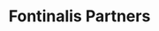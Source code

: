 ---
layout: firm_page
title: "Fontinalis Partners"
id: "fontinalis.com"
permalink: "/fontinalispartnersfontinalis.com/"
website: "https://fontinalis.com"
offices: "Detroit (United States), Boston (United States)"
investment_stages: "Seed, Series A, Series B, Series C"
portfolio_companies: "Carputty, Eva, Highland Electric, SmartKargo, Tomorrow.io, Vecna, Verity, VulcanForms, Life360, Synovia Solutions, nuTonomy, Parkmobile, Lyft, Turo, Postmates, Chain.io, FreightWaves, TransLoc, Telogis, CelLink, Sibros, ChipFlow, Drivly, Ouster, Atomic Semi, Auto Motive Power (AMP), Hgen, Loop, Mitra Chem, Robust.AI, Unfolded, Hangar, SQLstream, Streetline"
portfolio_link: "https://fontinalis.com/portfolio/"
investment_markets: "Autonomous vehicles, Transportation network, Freight intelligence, Weather and climate security platform, Industrial robotics, Metal additive manufacturing, Automotive financing, Flexible circuits, Supply chain, AI chips, Silicon carbide wafers for EVs, Electrification for public fleets, Microlocation, Location intelligence, Automotive & IoT cybersecurity, Location-based social app, Mobile parking payment, On-demand delivery, Over-the-air (OTA) connected vehicle systems, Air cargo e-commerce software, High-efficiency solar technology, School bus fleet management, Enterprise fleet management, Flexible microtransit, Peer-to-peer carshare, E-commerce delivery, Indoor industrial drones, Mobile driving analytics, Seed Investments, Display advertising for mobility assets, Semiconductor fab, Energy management systems for EVs, Supply chain & logistics automation, Open-source semiconductor design, Carshare for classic vehicles, Software for electricians, APIs for automotive commerce, Serverless geospatial data infrastructure, B2B autonomous vehicles, Machine learning, Unsupervised learning, Clean hydrogen, Fair & transparent car insurance, ML-enabled custom battery cathodes, Simulation, Operating system for robotics, Autonomous flight, Enterprise carpooling, Geospatial data mapping, Autonomous dispatch & routing, Generative AI gaming, AI training hardware & software"
founded_year: "2009"
description: "Fontinalis Partners, LLC is an early-stage venture capital firm focused on mobility technologies. They invest in startups enabling efficient movement and horizontal enabling technologies, partnering with ambitious founders to build iconic companies."
linkedin: "https://www.linkedin.com/company/fontinalis-partners-llc"
twitter: "https://twitter.com/fontinalis_fp"
instagram: ""
team_page: "https://fontinalis.com/team/"
investor_type: "Venture Capital"
crunchbase: "https://www.crunchbase.com/organization/fontinalis-partners"
pitchbook: "https://pitchbook.com/profiles/investor/52206-94"

# SEO Optimization
meta_title: "Fontinalis Partners - VC Firm - projectstartups.com"
meta_description: "Fontinalis Partners, Fontinalis Partners, LLC is an early-stage venture capital firm focused on mobility technologies. They invest in startups enabling efficient movement ..."
meta_keywords: "Fontinalis Partners, Autonomous vehicles, Transportation network, Freight intelligence, Weather and climate security platform, Industrial robotics, Metal additive manufacturing, Automotive financing, Flexible circuits, Supply chain, AI chips, Silicon carbide wafers for EVs, Electrification for public fleets, Microlocation, Location intelligence, Automotive & IoT cybersecurity, Location-based social app, Mobile parking payment, On-demand delivery, Over-the-air (OTA) connected vehicle systems, Air cargo e-commerce software, High-efficiency solar technology, School bus fleet management, Enterprise fleet management, Flexible microtransit, Peer-to-peer carshare, E-commerce delivery, Indoor industrial drones, Mobile driving analytics, Seed Investments, Display advertising for mobility assets, Semiconductor fab, Energy management systems for EVs, Supply chain & logistics automation, Open-source semiconductor design, Carshare for classic vehicles, Software for electricians, APIs for automotive commerce, Serverless geospatial data infrastructure, B2B autonomous vehicles, Machine learning, Unsupervised learning, Clean hydrogen, Fair & transparent car insurance, ML-enabled custom battery cathodes, Simulation, Operating system for robotics, Autonomous flight, Enterprise carpooling, Geospatial data mapping, Autonomous dispatch & routing, Generative AI gaming, AI training hardware & software, VC firm, venture capital, startup investor, projectstartups.com"
canonical_url: "https://vc.projectstartups.com/fontinalispartnersfontinalis.com/"
---